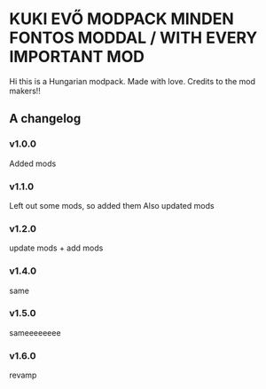 # KUKI EVŐ MODPACK MINDEN FONTOS MODDAL / WITH EVERY IMPORTANT MOD
Hi this is a Hungarian modpack. Made with love.
Credits to the mod makers!!


## A changelog

### v1.0.0

Added mods

### v1.1.0
Left out some mods, so added them
Also updated mods

### v1.2.0
update mods + add mods

### v1.4.0 
same

### v1.5.0
sameeeeeeee

### v1.6.0 
revamp